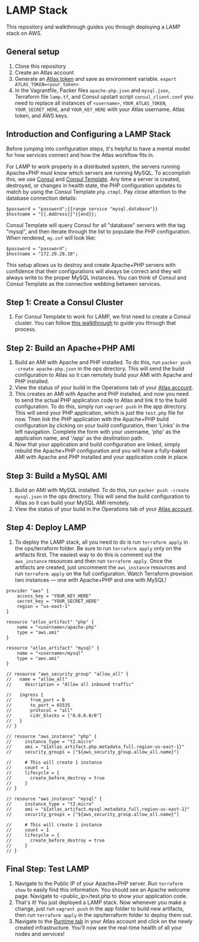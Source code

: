 LAMP Stack
===================
This repository and walkthrough guides you through deploying a LAMP stack on AWS.

General setup
-------------
1. Clone this repository
2. Create an Atlas account
3. Generate an [Atlas token](https://atlas.hashicorp.com/settings/tokens) and save as environment variable. 
`export ATLAS_TOKEN=<your_token>`
4. In the Vagrantfile, Packer files `apache-php.json` and `mysql.json`, Terraform file `lamp.tf`, and Consul upstart script `consul_client.conf` you need to replace all instances of `<username>`,  `YOUR_ATLAS_TOKEN`, `YOUR_SECRET_HERE`, and `YOUR_KEY_HERE` with your Atlas username, Atlas token, and AWS keys.

Introduction and Configuring a LAMP Stack
-----------------------------------------------
Before jumping into configuration steps, it's helpful to have a mental model for how services connect and how the Atlas workflow fits in. 

For LAMP to work properly in a distributed system, the servers running Apache+PHP must know which servers are running MySQL. To accomplish this, we use [Consul](https://consul.io) and [Consul Template](https://github.com/hashicorp/consul-template). Any time a server is created, destroyed, or changes in health state, the PHP configuration updates to match by using the Consul Template `php.ctmpl`. Pay close attention to the database connection details:

```
$password = "password";{{range service "mysql.database"}}
$hostname = "{{.Address}}"{{end}};
```

Consul Template will query Consul for all "database" servers with the tag "mysql", and then iterate through the list to populate the PHP configuration. When rendered, `my.cnf` will look like:

```
$password = "password";
$hostname = "172.29.28.10";
```
This setup allows us to destroy and create Apache+PHP servers with confidence that their configurations will always be correct and they will always write to the proper MySQL instances. You can think of Consul and Consul Template as the connective webbing between services. 

Step 1: Create a Consul Cluster
-------------------------
1. For Consul Template to work for LAMP, we first need to create a Consul cluster. You can follow [this walkthrough](https://github.com/hashicorp/atlas-examples/tree/master/consul) to guide you through that process. 

Step 2: Build an Apache+PHP AMI
---------------------
1. Build an AMI with Apache and PHP installed. To do this, run `packer push -create apache-php.json` in the ops directory. This will send the build configuration to Atlas so it can remotely build your AMI with Apache and PHP installed.
2. View the status of your build in the Operations tab of your [Atlas account](atlas.hashicorp.com/operations).
3. This creates an AMI with Apache and PHP installed, and now you need to send the actual PHP application code to Atlas and link it to the build configuration. To do this, simply run `vagrant push` in the app directory. This will send your PHP application, which is just the `test.php` file for now. Then link the PHP application with the Apache+PHP build configuration by clicking on your build configuration, then 'Links' in the left navigation. Complete the form with your username, 'php' as the application name, and '/app' as the destination path.
4. Now that your application and build configuration are linked, simply rebuild the Apache+PHP configuration and you will have a fully-baked AMI with Apache and PHP installed and your application code in place.

Step 3: Build a MySQL AMI
-------------------
1. Build an AMI with MySQL installed. To do this, run `packer push -create mysql.json` in the ops directory. This will send the build configuration to Atlas so it can build your MySQL AMI remotely. 
2. View the status of your build in the Operations tab of your [Atlas account](atlas.hashicorp.com/operations).

Step 4: Deploy LAMP
--------------------------
1. To deploy the LAMP stack, all you need to do is run `terraform apply` in the ops/terraform folder. Be sure to run `terraform apply` only on the artifacts first. The easiest way to do this is comment out the `aws_instance` resources and then run `terraform apply`. Once the artifacts are created, just uncomment the `aws_instance` resources and run `terraform apply` on the full configuration. Watch Terraform provision two instances — one with Apache+PHP and one with MySQL! 
```
provider "aws" {
    access_key = "YOUR_KEY_HERE"
    secret_key = "YOUR_SECRET_HERE"
    region = "us-east-1"
}

resource "atlas_artifact" "php" {
    name = "<username>/apache-php"
    type = "aws.ami"
}

resource "atlas_artifact" "mysql" {
    name = "<username>/mysql"
    type = "aws.ami"
}

// resource "aws_security_group" "allow_all" {
//   name = "allow_all"
//     description = "Allow all inbound traffic"

//   ingress {
//       from_port = 0
//       to_port = 65535
//       protocol = "all"
//       cidr_blocks = ["0.0.0.0/0"]
//   }
// }

// resource "aws_instance" "php" {
//     instance_type = "t2.micro"
//     ami = "${atlas_artifact.php.metadata_full.region-us-east-1}"
//     security_groups = ["${aws_security_group.allow_all.name}"]

//     # This will create 1 instance
//     count = 1
//     lifecycle = {
//       create_before_destroy = true  
//     }
// }

// resource "aws_instance" "mysql" {
//     instance_type = "t2.micro"
//     ami = "${atlas_artifact.mysql.metadata_full.region-us-east-1}"
//     security_groups = ["${aws_security_group.allow_all.name}"]

//     # This will create 1 instance
//     count = 1
//     lifecycle = {
//       create_before_destroy = true  
//     }
// }
```

Final Step: Test LAMP
------------------------
1. Navigate to the Public IP of your Apache+PHP server. Run `terraform show` to easily find this information. You should see an Apache welcome page. Navigate to <public_ip>/test.php to show your application code.
2. That's it! You just deployed a LAMP stack. Now whenever you make a change, just run `vagrant push` in the app folder to build new artifacts, then run `terraform apply` in the ops/terraform folder to deploy them out.
3. Navigate to the [Runtime tab](https://atlas.hashicorp.com/runtime) in your Atlas account and click on the newly created infrastructure. You'll now see the real-time health of all your nodes and services!
